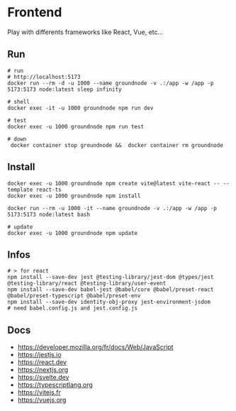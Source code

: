 # Frontend

Play with differents frameworks like React, Vue, etc...

## Run

```shell
# run
# http://localhost:5173
docker run --rm -d -u 1000 --name groundnode -v .:/app -w /app -p 5173:5173 node:latest sleep infinity

# shell
docker exec -it -u 1000 groundnode npm run dev

# test
docker exec -u 1000 groundnode npm run test

# down
 docker container stop groundnode &&  docker container rm groundnode
```


## Install

```shell
docker exec -u 1000 groundnode npm create vite@latest vite-react -- --template react-ts
docker exec -u 1000 groundnode npm install

docker run --rm -u 1000 -it --name groundnode -v .:/app -w /app -p 5173:5173 node:latest bash

# update
docker exec -u 1000 groundnode npm update
```


## Infos

```
# > for react
npm install --save-dev jest @testing-library/jest-dom @types/jest @testing-library/react @testing-library/user-event
npm install --save-dev babel-jest @babel/core @babel/preset-react @babel/preset-typescript @babel/preset-env
npm install --save-dev identity-obj-proxy jest-environment-jsdom 
# need babel.config.js and jest.config.js
```


## Docs

- https://developer.mozilla.org/fr/docs/Web/JavaScript
- https://jestjs.io
- https://react.dev
- https://nextjs.org
- https://svelte.dev
- https://typescriptlang.org
- https://vitejs.fr
- https://vuejs.org

